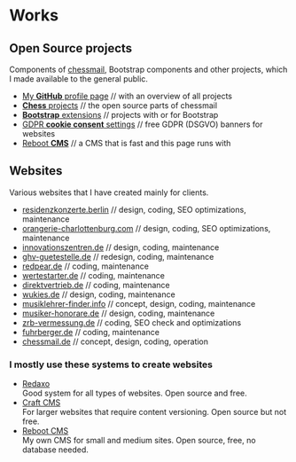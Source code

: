 # Works

## Open Source projects

Components of [chessmail](https://www.chessmail.de), Bootstrap components and other projects, which I made available to the general public.

- [My **GitHub** profile page](https://github.com/shaack) // with an overview of all projects
- [**Chess** projects](https://github.com/shaack?tab=repositories&q=chess&type=&language=&sort=stargazers) // the open source parts of chessmail
- [**Bootstrap** extensions](https://github.com/shaack?tab=repositories&q=bootstrap&type=&language=&sort=stargazers) // projects with or for Bootstrap
- [GDPR **cookie consent** settings](https://github.com/shaack?tab=repositories&q=cookie-consent&type=&language=&sort=stargazers) // free GDPR (DSGVO) banners for websites
- [Reboot **CMS**](https://github.com/shaack/reboot-cms) // a CMS that is fast and this page runs with

## Websites

Various websites that I have created mainly for clients.

- [residenzkonzerte.berlin](https://residenzkonzerte.berlin) // design, coding, SEO optimizations, maintenance
- [orangerie-charlottenburg.com](https://orangerie-charlottenburg.com) // design, coding, SEO optimizations, maintenance
- [innovationszentren.de](https://innovationszentren.de) // design, coding, maintenance
- [ghv-guetestelle.de](https://www.ghv-guetestelle.de) // redesign, coding, maintenance
- [redpear.de](https://redpear.de) // coding, maintenance
- [wertestarter.de](https://wertestarter.de) // coding, maintenance
- [direktvertrieb.de](https://direktvertrieb.de) // coding, maintenance
- [wukies.de](https://wukies.de) // design, coding, maintenance
- [musiklehrer-finder.info](https://musiklehrer-finder.info) // concept, design, coding, maintenance
- [musiker-honorare.de](https://musiker-honorare.de) // design, coding, maintenance
- [zrb-vermessung.de](https://zrb-vermessung.de) // coding, SEO check and optimizations
- [fuhrberger.de](https://fuhrberger.de) // coding, maintenance
- [chessmail.de](https://www.chessmail.de) // concept, design, coding, operation

### I mostly use these systems to create websites

- [Redaxo](https://redaxo.org) <br/>Good system for all types of websites. Open source and free.
- [Craft CMS](https://craftcms.com) <br/>For larger websites that require content versioning. Open source but not free.
- [Reboot CMS](https://github.com/shaack/reboot-cms) <br/>My own CMS for small and medium sites. Open source, free, no database needed.